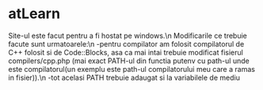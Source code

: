 # atLearn
Site-ul este facut pentru a fi hostat pe windows.\n
Modificarile ce trebuie facute sunt urmatoarele:\n
-pentru compilator am folosit compilatorul de C++ folosit si de Code::Blocks,
 asa ca mai intai trebuie modificat fisierul compilers/cpp.php (mai exact
 PATH-ul din functia putenv cu path-ul unde este compilatorul(un exemplu 
 este path-ul compilatorului meu care a ramas in fisier)).\n
-tot acelasi PATH trebuie adaugat si la variabilele de mediu
